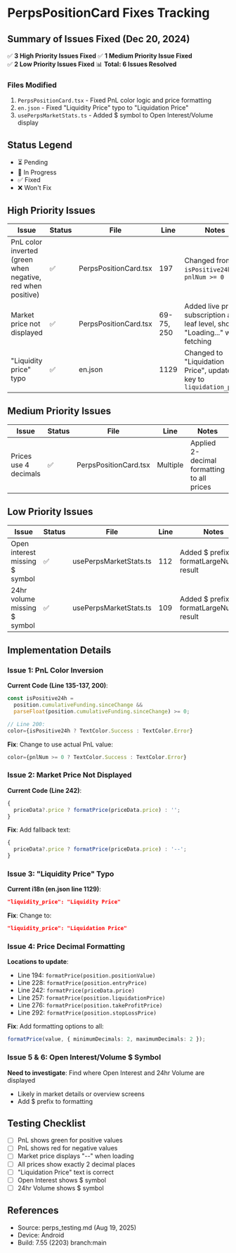 # PerpsPositionCard Fixes Tracking

## Summary of Issues Fixed (Dec 20, 2024)

✅ **3 High Priority Issues Fixed**
✅ **1 Medium Priority Issue Fixed**  
✅ **2 Low Priority Issues Fixed**
📊 **Total: 6 Issues Resolved**

### Files Modified

1. `PerpsPositionCard.tsx` - Fixed PnL color logic and price formatting
2. `en.json` - Fixed "Liquidity Price" typo to "Liquidation Price"
3. `usePerpsMarketStats.ts` - Added $ symbol to Open Interest/Volume display

## Status Legend

- ⏳ Pending
- 🔧 In Progress
- ✅ Fixed
- ❌ Won't Fix

## High Priority Issues

| Issue                                                       | Status | File                  | Line       | Notes                                                                          | Validated |
| ----------------------------------------------------------- | ------ | --------------------- | ---------- | ------------------------------------------------------------------------------ | --------- |
| PnL color inverted (green when negative, red when positive) | ✅     | PerpsPositionCard.tsx | 197        | Changed from `isPositive24h` to `pnlNum >= 0`                                  | ✅        |
| Market price not displayed                                  | ✅     | PerpsPositionCard.tsx | 69-75, 250 | Added live price subscription at leaf level, shows "Loading..." while fetching | ✅        |
| "Liquidity price" typo                                      | ✅     | en.json               | 1129       | Changed to "Liquidation Price", updated key to `liquidation_price`             | ✅        |

## Medium Priority Issues

| Issue                 | Status | File                  | Line     | Notes                                      | Validated |
| --------------------- | ------ | --------------------- | -------- | ------------------------------------------ | --------- |
| Prices use 4 decimals | ✅     | PerpsPositionCard.tsx | Multiple | Applied 2-decimal formatting to all prices | ✅        |

## Low Priority Issues

| Issue                          | Status | File                   | Line | Notes                                      | Validated |
| ------------------------------ | ------ | ---------------------- | ---- | ------------------------------------------ | --------- |
| Open interest missing $ symbol | ✅     | usePerpsMarketStats.ts | 112  | Added $ prefix to formatLargeNumber result | ✅        |
| 24hr volume missing $ symbol   | ✅     | usePerpsMarketStats.ts | 109  | Added $ prefix to formatLargeNumber result | ✅        |

## Implementation Details

### Issue 1: PnL Color Inversion

**Current Code (Line 135-137, 200)**:

```typescript
const isPositive24h =
  position.cumulativeFunding.sinceChange &&
  parseFloat(position.cumulativeFunding.sinceChange) >= 0;

// Line 200:
color={isPositive24h ? TextColor.Success : TextColor.Error}
```

**Fix**: Change to use actual PnL value:

```typescript
color={pnlNum >= 0 ? TextColor.Success : TextColor.Error}
```

### Issue 2: Market Price Not Displayed

**Current Code (Line 242)**:

```typescript
{
  priceData?.price ? formatPrice(priceData.price) : '';
}
```

**Fix**: Add fallback text:

```typescript
{
  priceData?.price ? formatPrice(priceData.price) : '--';
}
```

### Issue 3: "Liquidity Price" Typo

**Current i18n (en.json line 1129)**:

```json
"liquidity_price": "Liquidity Price"
```

**Fix**: Change to:

```json
"liquidity_price": "Liquidation Price"
```

### Issue 4: Price Decimal Formatting

**Locations to update**:

- Line 194: `formatPrice(position.positionValue)`
- Line 228: `formatPrice(position.entryPrice)`
- Line 242: `formatPrice(priceData.price)`
- Line 257: `formatPrice(position.liquidationPrice)`
- Line 276: `formatPrice(position.takeProfitPrice)`
- Line 292: `formatPrice(position.stopLossPrice)`

**Fix**: Add formatting options to all:

```typescript
formatPrice(value, { minimumDecimals: 2, maximumDecimals: 2 });
```

### Issue 5 & 6: Open Interest/Volume $ Symbol

**Need to investigate**: Find where Open Interest and 24hr Volume are displayed

- Likely in market details or overview screens
- Add $ prefix to formatting

## Testing Checklist

- [ ] PnL shows green for positive values
- [ ] PnL shows red for negative values
- [ ] Market price displays "--" when loading
- [ ] All prices show exactly 2 decimal places
- [ ] "Liquidation Price" text is correct
- [ ] Open Interest shows $ symbol
- [ ] 24hr Volume shows $ symbol

## References

- Source: perps_testing.md (Aug 19, 2025)
- Device: Android
- Build: 7.55 (2203) branch:main
